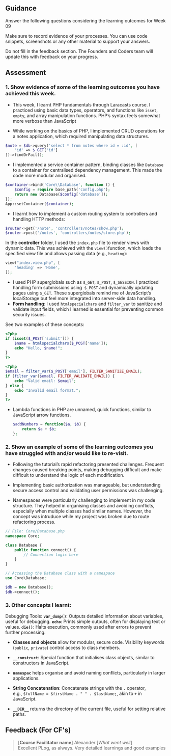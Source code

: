 ## Guidance
Answer the following questions considering the learning outcomes for Week 09

Make sure to record evidence of your processes. You can use code snippets, screenshots or any other material to support your answers.

Do not fill in the feedback section. The Founders and Coders team will update this with feedback on your progress.

## Assessment
 ### 1. Show evidence of some of the learning outcomes you have achieved this week.
- This week, I learnt PHP fundamentals through Laracasts course. I practiced using basic data types, operators, and functions like `isset`, `empty`, and array manipulation functions. PHP’s syntax feels somewhat more verbose than JavaScript

-   While working on the basics of PHP, I implemented CRUD operations for a notes application, which required manipulating data structures.

```php
$note = $db->query('select * from notes where id = :id', [
    'id' => $_GET['id']
])->findOrFail();

```


- I implemented a service container pattern, binding classes like `Database` to a container for centralised dependency management. This made the code more modular and organised.

```php
$container->bind('Core\\Database', function () {
    $config = require base_path('config.php');
    return new Database($config['database']);
});
App::setContainer($container);

```

- I learnt how to implement a custom routing system to controllers and handling HTTP methods:

```php
$router->get('/note', 'controllers/notes/show.php');
$router->post('/notes', 'controllers/notes/store.php');

```

In the **controller** folder, I used the `index.php` file to render views with dynamic data. This was achieved with the `view()`function, which loads the specified view file and allows passing data (e.g., `heading`):

```php
view("index.view.php", [
    'heading' => 'Home',
]);

```

  
- I used PHP superglobals such as `$_GET`, `$_POST`, `$_SESSION`. I practiced handling form submissions using` $_POST` and dynamically updating pages using `$_GET`. These superglobals remind me of JavaScript’s localStorage but feel more integrated into server-side data handling.
- **Form handling**: I used `htmlspecialchars` and `filter_var` to sanitize and validate input fields, which I learned is essential for preventing common security issues.

See two examples of these concepts:

```php
<?php
if (isset($_POST['submit'])) {
    $name = htmlspecialchars($_POST['name']);
    echo "Hello, $name!";
}
?>
```


```php
<?php
$email = filter_var($_POST['email'], FILTER_SANITIZE_EMAIL);
if (filter_var($email, FILTER_VALIDATE_EMAIL)) {
    echo "Valid email: $email";
} else {
    echo "Invalid email format.";
}
?>
```

- Lambda functions in PHP are unnamed, quick functions, similar to JavaScript arrow functions.
    
    ```php
    $addNumbers = function($a, $b) {
        return $a + $b;
    };
    
    ```


 ### 2. Show an example of some of the learning outcomes you have struggled with and/or would like to re-visit.
- Following the tutorial’s rapid refactoring presented challenges. Frequent changes caused breaking points, making debugging difficult and make difficult to understand the logic of each modification.

- Implementing basic authorization was manageable, but understanding secure access control and validating user permissions was challenging.

- Namespaces were particularly challenging to implement in my code structure. They helped in organising classes and avoiding conflicts, especially when multiple classes had similar names. However, the concept was intruduce while my project was broken due to route refactoring process.

```php
// File: Core/Database.php
namespace Core;

class Database {
    public function connect() {
        // Connection logic here
    }
}

// Accessing the Database class with a namespace
use Core\Database;

$db = new Database();
$db->connect();
 ```

### 3. Other concepts I learnt: 
Debugging Tools: 
**`var_dump()`**: Outputs detailed information about variables, useful for debugging.
**`echo`**: Prints simple outputs, often for displaying text or values.
**`die()`**: Halts execution, commonly used after errors to prevent further processing.

- **Classes and objects** allow for modular, secure code. Visibility keywords (`public`, `private`) control access to class members.

- **`__construct`**: Special function that initialises class objects, similar to constructors in JavaScript.

- **`namespac`** helps organise and avoid naming conflicts, particularly in larger applications.

- **String Concatenation**: Concatenate strings with the `.` operator, e.g., `$fullName = $firstName . " " . $lastName;`, akin to `+` in JavaScript.

- **`__DIR__`** returns the directory of the current file, useful for setting relative paths.

## Feedback (For CF's)
> [**Course Facilitator name**]
Alexander
> [*What went well*]  
Excellent PLog, as always. Very detailed learnings and good examples
